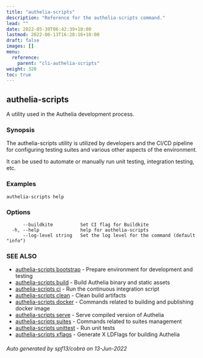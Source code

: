 ```yaml
---
title: "authelia-scripts"
description: "Reference for the authelia-scripts command."
lead: ""
date: 2022-05-30T06:42:39+10:00
lastmod: 2022-06-13T16:28:16+10:00
draft: false
images: []
menu:
  reference:
    parent: "cli-authelia-scripts"
weight: 320
toc: true
---
```


## authelia-scripts

A utility used in the Authelia development process.

### Synopsis

The authelia-scripts utility is utilized by developers and the CI/CD pipeline for configuring
testing suites and various other aspects of the environment.

It can be used to automate or manually run unit testing, integration testing, etc.

### Examples

```
authelia-scripts help
```

### Options

```
      --buildkite          Set CI flag for Buildkite
  -h, --help               help for authelia-scripts
      --log-level string   Set the log level for the command (default "info")
```

### SEE ALSO

* [authelia-scripts bootstrap](authelia-scripts_bootstrap.md)	 - Prepare environment for development and testing
* [authelia-scripts build](authelia-scripts_build.md)	 - Build Authelia binary and static assets
* [authelia-scripts ci](authelia-scripts_ci.md)	 - Run the continuous integration script
* [authelia-scripts clean](authelia-scripts_clean.md)	 - Clean build artifacts
* [authelia-scripts docker](authelia-scripts_docker.md)	 - Commands related to building and publishing docker image
* [authelia-scripts serve](authelia-scripts_serve.md)	 - Serve compiled version of Authelia
* [authelia-scripts suites](authelia-scripts_suites.md)	 - Commands related to suites management
* [authelia-scripts unittest](authelia-scripts_unittest.md)	 - Run unit tests
* [authelia-scripts xflags](authelia-scripts_xflags.md)	 - Generate X LDFlags for building Authelia

###### Auto generated by spf13/cobra on 13-Jun-2022
